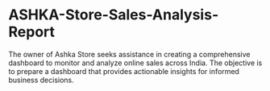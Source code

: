 # ASHKA-Store-Sales-Analysis-Report
The owner of Ashka Store seeks assistance in creating a comprehensive dashboard to monitor and analyze online sales across India. The objective is to prepare a dashboard that provides actionable insights for informed business decisions.
